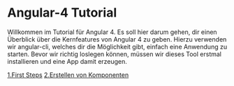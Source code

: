 # Angular-4 Tutorial

Willkommen im Tutorial für Angular 4. Es soll hier darum gehen, dir einen Überblick über die Kernfeatures von Angular 4 zu geben. Hierzu verwenden wir angular-cli, welches dir die Möglichkeit gibt, einfach eine Anwendung zu starten. Bevor wir richtig loslegen können, müssen wir dieses Tool erstmal installieren und eine App damit erzeugen.

[1.First Steps](https://github.com/ElliDy/angular4-discogs/blob/master/01%20First%20steps.md)
[2.Erstellen von Komponenten]()
